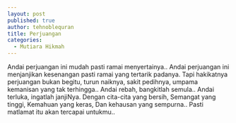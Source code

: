 ```yaml
---
layout: post
published: true
author: tehnoblequran
title: Perjuangan
categories:
  - Mutiara Hikmah
---
```

Andai perjuangan ini mudah pasti ramai menyertainya..
Andai perjuangan ini menjanjikan kesenangan pasti ramai yang tertarik padanya.
Tapi hakikatnya perjuangan bukan begitu, turun naiknya, sakit pedihnya, umpama kemanisan yang tak terhingga..
Andai rebah, bangkitlah semula..
Andai terluka, ingatlah janjiNya.
Dengan cita-cita yang bersih,
Semangat yang tinggi,
Kemahuan yang keras,
Dan kehausan yang sempurna.. 
Pasti matlamat itu akan tercapai untukmu..